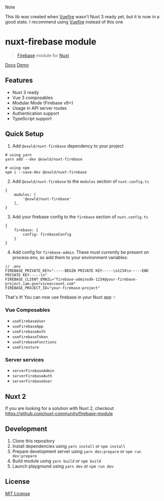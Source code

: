 > [!NOTE]
> This lib was created when [Vuefire](https://github.com/vuejs/vuefire) wasn't Nuxt 3 ready yet, but it is now in a good state. I recommend using [Vuefire](https://github.com/vuejs/vuefire) instead of this one

# nuxt-firebase module

> [Firebase](https://firebase.google.com/) module for [Nuxt](https://v3.nuxtjs.org)

[Docs](https://kai-oswald.github.io/nuxt-firebase/)
[Demo](https://nuxt3-firebase-demo.netlify.app/)

## Features

- Nuxt 3 ready
- Vue 3 composables
- Modular Mode (Firebase v9+)
- Usage in API server routes
- Authentication support
- TypeScript support

## Quick Setup

1. Add `@oswld/nuxt-firebase` dependency to your project
```
# using yarn
yarn add --dev @oswld/nuxt-firebase

# using npm
npm i --save-dev @oswld/nuxt-firebase
```

2. Add `@oswld/nuxt-firebase` to the `modules` section of `nuxt.config.ts`
```
{
    modules: [
        '@oswld/nuxt-firebase'
    ],   
}
```

3. Add your firebase config to the `firebase` section of `nuxt.config.ts`
```
{
    firebase: {
        config: firebaseConfig
    }
}
```

4. Add config for `firebase-admin`.
These must currently be present on process.env, so add them to your environment variables:
```
// .env
FIREBASE_PRIVATE_KEY="-----BEGIN PRIVATE KEY-----\n1234\n-----END PRIVATE KEY-----\n"
FIREBASE_CLIENT_EMAIL="firebase-adminsdk-1234@your-firebase-project.iam.gserviceaccount.com"
FIREBASE_PROJECT_ID="your-firebase-project"
```


That's it! You can now use firebase in your Nuxt app ✨

### Vue Composables
- `useFirebaseUser`
- `useFirebaseApp`
- `useFirebaseAuth`
- `useFirebaseToken`
- `useFirebaseFunctions`
- `useFirestore`

### Server services
- `serverFirebaseAdmin`
- `serverFirebaseAuth`
- `serverFirebaseUser`


## Nuxt 2

If you are looking for a solution with Nuxt 2, checkout https://github.com/nuxt-community/firebase-module

## Development

1. Clone this repository
2. Install dependencies using `yarn install` or `npm install`
3. Prepare development server using `yarn dev:prepare` or `npm run dev:prepare`
4. Build module using `yarn build` or `npm build`
5. Launch playground using `yarn dev` or `npm run dev`

## License

[MIT License](./LICENSE)
